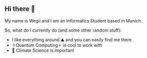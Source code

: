 ## Hi there 👋

My name is Wegii and I am an Informatics Student based in Munich.

So, what do I currently do (and some other random stuff):
- I like everything around ⛰️ and you can easily find me there
- ⚛Quantum Computing⚛ is cool to work with
- 🌱 Climate Science is important
